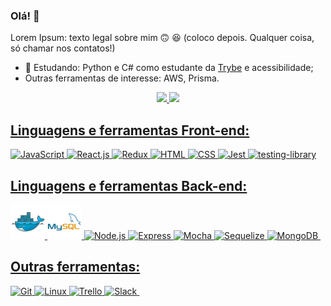 ### Olá! 👋

<!--
**c-swame/c-swame** is a ✨ _special_ ✨ repository because its `README.md` (this file) appears on your GitHub profile.

Here are some ideas to get you started:
-->

Lorem Ipsum: texto legal sobre mim 🙃 😆 (coloco depois. Qualquer coisa, só chamar nos contatos!)

<!-- - 🔭 Hoje eu trabalho como desenvolvedor fullstack! -->
- 🌱 Estudando: Python e C# como estudante da [Trybe](https://www.betrybe.com/) e acessibilidade;
- Outras ferramentas de interesse: AWS, Prisma.

<div align="center">
  <a href="https://github.com/c-swame">
  <img height="180em" src="https://github-readme-stats.vercel.app/api?username=c-swame&show_icons=true&theme=dark&include_all_commits=true&count_private=true"/>
  <img height="180em" src="https://github-readme-stats.vercel.app/api/top-langs/?username=c-swame&layout=compact&langs_count=7&theme=dark"/>
</div>


## Linguagens e ferramentas Front-end:
  <div>
  <img title="JavaScript" height="55" src="https://img.icons8.com/color/48/000000/javascript--v2.png" />
  <img title="React.js" width="55" src="https://cdn.jsdelivr.net/gh/devicons/devicon/icons/react/react-original-wordmark.svg" width="48px" />
  <img title="Redux" height="55" src="https://img.icons8.com/color/48/000000/redux.png" />
  <img title="HTML" height="55" src="https://img.icons8.com/color/48/000000/html-5--v1.png"/>
  <img title="CSS" height="55" src="https://img.icons8.com/color/48/000000/css3.png"/>
  <img title="Jest" height="55" src="https://img.icons8.com/external-tal-revivo-color-tal-revivo/48/000000/external-jest-can-collect-code-coverage-information-from-entire-projects-logo-color-tal-revivo.png"/>
  <img title="React Testing Library" height="55" src="https://i.ibb.co/njDnkQq/testing-library.png" alt="testing-library">
  </div>
  
  ## Linguagens e ferramentas Back-end:
  <div>
  <img alt="Docker" width="55" src="https://raw.githubusercontent.com/devicons/devicon/master/icons/docker/docker-original.svg">
  <img alt="Mysql" height="55" src="https://raw.githubusercontent.com/devicons/devicon/master/icons/mysql/mysql-original-wordmark.svg">
  <img alt="Node.js" height="55" src="https://cdn.jsdelivr.net/gh/devicons/devicon/icons/nodejs/nodejs-plain-wordmark.svg">
  <img alt="Express" height="55" src="https://cdn.jsdelivr.net/gh/devicons/devicon/icons/express/express-original-wordmark.svg">
  <img alt="Mocha" height="55" src="https://cdn.jsdelivr.net/gh/devicons/devicon/icons/mocha/mocha-plain.svg">
  <img alt="Sequelize" height="55" src="https://cdn.jsdelivr.net/gh/devicons/devicon/icons/sequelize/sequelize-original-wordmark.svg">
  <img alt="MongoDB" height="55" src="https://cdn.jsdelivr.net/gh/devicons/devicon/icons/mongodb/mongodb-original-wordmark.svg">
  <img alt="" height="55" src="">    
  </div>
  
  ## Outras ferramentas:
  <div>
    <img title="Git" height="55" src="https://img.icons8.com/color/48/000000/git.png"/>
    <img alt="Linux" height="55" src="https://cdn.jsdelivr.net/gh/devicons/devicon/icons/linux/linux-original.svg">
    <img alt="Trello" height="55" src="https://cdn.jsdelivr.net/gh/devicons/devicon/icons/trello/trello-plain.svg">
    <img alt="Slack" height="55" src="https://cdn.jsdelivr.net/gh/devicons/devicon/icons/slack/slack-original.svg">
    <img alt="" height="55" src="">
  </div>
